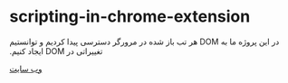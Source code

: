 # scripting-in-chrome-extension

&#x202b; در این پروژه ما به DOM هر تب باز شده در مرورگر دسترسی پیدا  کردیم و توانستیم تغییراتی در DOM ایجاد کنیم.

[وب سایت](https://afzoone.dev/)

